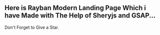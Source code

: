 Here is Rayban Modern Landing Page Which i have Made with The Help of Sheryjs and GSAP...
------------------------------------------------------------------------------------------
Don't Forget to Give a Star.
